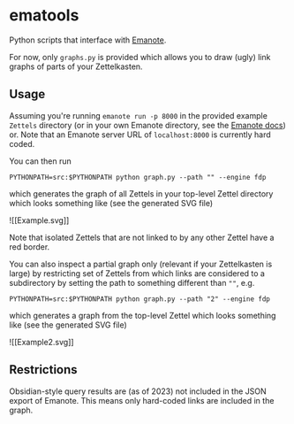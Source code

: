 # ematools


Python scripts that interface with [Emanote](https://github.com/srid/emanote).


For now, only `graphs.py` is provided which allows you to draw (ugly) link
graphs of parts of your Zettelkasten.


## Usage


Assuming you're running `emanote run -p 8000` in the provided example `Zettels`
directory (or in your own Emanote directory, see the [Emanote
docs](https://emanote.srid.ca/)) or. Note that an Emanote server URL of
`localhost:8000` is currently hard coded.


You can then run

```
PYTHONPATH=src:$PYTHONPATH python graph.py --path "" --engine fdp
```

which generates the graph of all Zettels in your top-level Zettel directory
which looks something like (see the generated SVG file)

![[Example.svg]]


Note that isolated Zettels that are not linked to by any other Zettel have a red
border.


You can also inspect a partial graph only (relevant if your Zettelkasten is
large) by restricting set of Zettels from which links are considered to
a subdirectory by setting the path to something different than `""`, e.g.

```
PYTHONPATH=src:$PYTHONPATH python graph.py --path "2" --engine fdp
```

which generates a graph from the top-level Zettel which looks something like
(see the generated SVG file)

![[Example2.svg]]



## Restrictions


Obsidian-style query results are (as of 2023) not included in the JSON export of
Emanote. This means only hard-coded links are included in the graph.
